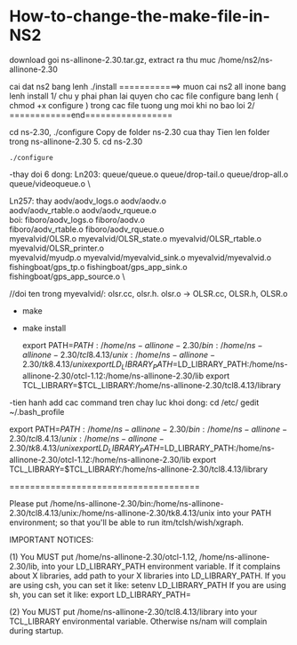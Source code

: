# How-to-change-the-make-file-in-NS2

download goi ns-allinone-2.30.tar.gz, extract ra thu muc /home/ns2/ns-allinone-2.30



cai dat ns2 bang lenh ./install
============> muon cai ns2 all inone bang lenh install 
1/ chu y phai phan lai quyen cho cac file configure bang lenh ( chmod +x configure )  trong cac file tuong ung moi khi no bao loi
2/
============end=================


cd ns-2.30, ./configure
Copy de folder ns-2.30 cua thay Tien len folder trong ns-allinone-2.30
5. cd ns-2.30

	./configure 

-thay doi 6 dong:
Ln203:
	queue/queue.o queue/drop-tail.o queue/drop-all.o queue/videoqueue.o \

Ln257:
thay 	aodv/aodv_logs.o aodv/aodv.o \
	aodv/aodv_rtable.o aodv/aodv_rqueue.o \
boi:
	fiboro/aodv_logs.o fiboro/aodv.o \
	fiboro/aodv_rtable.o fiboro/aodv_rqueue.o \
	myevalvid/OLSR.o myevalvid/OLSR_state.o myevalvid/OLSR_rtable.o myevalvid/OLSR_printer.o \
	myevalvid/myudp.o myevalvid/myevalvid_sink.o myevalvid/myevalvid.o \
	fishingboat/gps_tp.o fishingboat/gps_app_sink.o fishingboat/gps_app_source.o \

//doi ten trong myevalvid/:  olsr.cc, olsr.h. olsr.o -> OLSR.cc, OLSR.h, OLSR.o

-	make
-	make install




	export PATH=$PATH:/home/ns-allinone-2.30/bin:/home/ns-allinone-2.30/tcl8.4.13/unix:/home/ns-allinone-2.30/tk8.4.13/unix
	export LD_LIBRARY_PATH=$LD_LIBRARY_PATH:/home/ns-allinone-2.30/otcl-1.12:/home/ns-allinone-2.30/lib 
	export TCL_LIBRARY=$TCL_LIBRARY:/home/ns-allinone-2.30/tcl8.4.13/library

-tien hanh add cac command tren chay luc khoi dong:
	cd /etc/
	gedit ~/.bash_profile

export PATH=$PATH:/home/ns-allinone-2.30/bin:/home/ns-allinone-2.30/tcl8.4.13/unix:/home/ns-allinone-2.30/tk8.4.13/unix
export LD_LIBRARY_PATH=$LD_LIBRARY_PATH:/home/ns-allinone-2.30/otcl-1.12:/home/ns-allinone-2.30/lib 
export TCL_LIBRARY=$TCL_LIBRARY:/home/ns-allinone-2.30/tcl8.4.13/library

=====================================

Please put /home/ns-allinone-2.30/bin:/home/ns-allinone-2.30/tcl8.4.13/unix:/home/ns-allinone-2.30/tk8.4.13/unix
into your PATH environment; so that you'll be able to run itm/tclsh/wish/xgraph.

IMPORTANT NOTICES:

(1) You MUST put /home/ns-allinone-2.30/otcl-1.12, /home/ns-allinone-2.30/lib, 
    into your LD_LIBRARY_PATH environment variable.
    If it complains about X libraries, add path to your X libraries 
    into LD_LIBRARY_PATH.
    If you are using csh, you can set it like:
                setenv LD_LIBRARY_PATH <paths>
    If you are using sh, you can set it like:
                export LD_LIBRARY_PATH=<paths>

(2) You MUST put /home/ns-allinone-2.30/tcl8.4.13/library into your TCL_LIBRARY environmental
    variable. Otherwise ns/nam will complain during startup.
